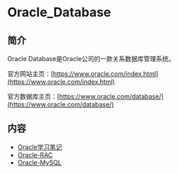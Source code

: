 # Oracle_Database

## 简介
Oracle Database是Oracle公司的一款关系数据库管理系统。

官方网站主页：[https://www.oracle.com/index.html](https://www.oracle.com/index.html)

官方数据库主页：[https://www.oracle.com/database/](https://www.oracle.com/database/)

## 内容
- [Oracle学习笔记](https://gitbook.big1000.com/07-Oracle_Database/01-Oracle%E5%AD%A6%E4%B9%A0%E7%AC%94%E8%AE%B0/)
- [Oracle-RAC](https://gitbook.big1000.com/07-Oracle_Database/05-Oracle-RAC/)
- [Oracle-MySQL](https://gitbook.big1000.com/07-Oracle_Database/10-Oracle-MySQL/)

